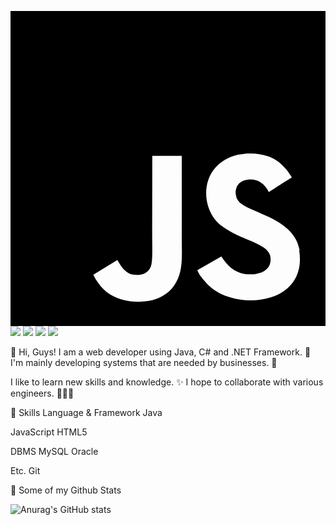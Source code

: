 <!--
**tjdxo1193/tjdxo1193** is a ✨ _special_ ✨ repository because its `README.md` (this file) appears on your GitHub profile.

Here are some ideas to get you started:

- 🔭 I’m currently working on ...
- 🌱 I’m currently learning ...
- 👯 I’m looking to collaborate on ...
- 🤔 I’m looking for help with ...
- 💬 Ask me about ...
- 📫 How to reach me: ...
- 😄 Pronouns: ...

- ⚡ Fun fact: ...
-->
<svg role="img" viewBox="0 0 24 24" xmlns="http://www.w3.org/2000/svg"><title>JavaScript</title><path d="M0 0h24v24H0V0zm22.034 18.276c-.175-1.095-.888-2.015-3.003-2.873-.736-.345-1.554-.585-1.797-1.14-.091-.33-.105-.51-.046-.705.15-.646.915-.84 1.515-.66.39.12.75.42.976.9 1.034-.676 1.034-.676 1.755-1.125-.27-.42-.404-.601-.586-.78-.63-.705-1.469-1.065-2.834-1.034l-.705.089c-.676.165-1.32.525-1.71 1.005-1.14 1.291-.811 3.541.569 4.471 1.365 1.02 3.361 1.244 3.616 2.205.24 1.17-.87 1.545-1.966 1.41-.811-.18-1.26-.586-1.755-1.336l-1.83 1.051c.21.48.45.689.81 1.109 1.74 1.756 6.09 1.666 6.871-1.004.029-.09.24-.705.074-1.65l.046.067zm-8.983-7.245h-2.248c0 1.938-.009 3.864-.009 5.805 0 1.232.063 2.363-.138 2.711-.33.689-1.18.601-1.566.48-.396-.196-.597-.466-.83-.855-.063-.105-.11-.196-.127-.196l-1.825 1.125c.305.63.75 1.172 1.324 1.517.855.51 2.004.675 3.207.405.783-.226 1.458-.691 1.811-1.411.51-.93.402-2.07.397-3.346.012-2.054 0-4.109 0-6.179l.004-.056z"/></svg>
<a href="" target="_blank"><img src="https://img.shields.io/badge/뱃지레이블-#F7DF1E?style=flat-square&logo=JavaScript&logoColor=#F7DF1E"/></a>
<a href="" target="_blank"><img src="https://img.shields.io/badge/뱃지레이블-배경색?style=flat-square&logo=로고&logoColor=로고색상"/></a>
<a href="" target="_blank"><img src="https://img.shields.io/badge/뱃지레이블-배경색?style=flat-square&logo=로고&logoColor=로고색상"/></a>
<a href="" target="_blank"><img src="https://img.shields.io/badge/뱃지레이블-배경색?style=flat-square&logo=로고&logoColor=로고색상"/></a>

👋 Hi, Guys!
I am a web developer using Java, C# and .NET Framework. 🚀
I'm mainly developing systems that are needed by businesses. 💖

I like to learn new skills and knowledge. ✨
I hope to collaborate with various engineers. 🧑‍🤝‍🧑


💪 Skills
Language & Framework
Java

JavaScript HTML5 

DBMS
MySQL Oracle

Etc.
Git

🌱 Some of my Github Stats


![Anurag's GitHub stats](https://github-readme-stats.vercel.app/api?username=tjdxo1193&show_icons=true&theme=gruvbox_light)
